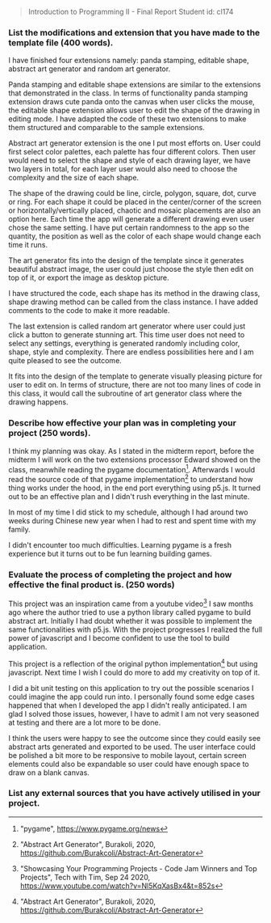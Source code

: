 > Introduction to Programming II - Final Report
Student id: cl174

### List the modifications and extension that you have made to the template file (400 words).

I have finished four extensions namely: panda stamping, editable shape, abstract art generator and random art generator.

Panda stamping and editable shape extensions are similar to the extensions that demonstrated in the class. In terms of functionality panda stamping extension draws cute panda onto the canvas when user clicks the mouse, the editable shape extension allows user to edit the shape of the drawing in editing mode. I have adapted the code of these two extensions to make them structured and comparable to the sample extensions.

Abstract art generator extension is the one I put most efforts on. User could first select color palettes, each palette has four different colors. Then user would need to select the shape and style of each drawing layer, we have two layers in total, for each layer user would also need to choose the complexity and the size of each shape. 

The shape of the drawing could be line, circle, polygon, square, dot, curve or ring. For each shape it could be placed in the center/corner of the screen or horizontally/vertically placed, chaotic and mosaic placements are also an option here. Each time the app will generate a different drawing even user chose the same setting. I have put certain randomness to the app so the quantity, the position as well as the color of each shape would change each time it runs.

The art generator fits into the design of the template since it generates beautiful abstract image, the user could just choose the style then edit on top of it, or export the image as desktop picture.

I have structured the code, each shape has its method in the drawing class, shape drawing method can be called from the class instance. I have added comments to the code to make it more readable.

The last extension is called random art generator where user could just click a button to generate stunning art. This time user does not need to select any settings, everything is generated randomly including color, shape, style and complexity. There are endless possibilities here and I am quite pleased to see the outcome.

It fits into the design of the template to generate visually pleasing picture for user to edit on. In terms of structure, there are not too many lines of code in this class, it would call the subroutine of art generator class where the drawing happens.

### Describe how effective your plan was in completing your project (250 words).

I think my planning was okay. As I stated in the midterm report, before the midterm I will work on the two extensions processor Edward showed on the class, meanwhile reading the pygame documentation[^1]. Afterwards I would read the source code of that pygame implementation[^2] to understand how thing works under the hood, in the end port everything using p5.js. It turned out to be an effective plan and I didn't rush everything in the last minute.

In most of my time I did stick to my schedule, although I had around two weeks during Chinese new year when I had to rest and spent time with my family.

I didn't encounter too much difficulties. Learning pygame is a fresh experience but it turns out to be fun learning building games.



### Evaluate the process of completing the project and how effective the final product is. (250 words)


This project was an inspiration came from a youtube video[^3] I saw months ago where the author tried to use a python library called pygame to build abstract art. Initially I had doubt whether it was possible to implement the same functionalities with p5.js. With the project progresses I realized the full power of javascript and I become confident to use the tool to build application.

This project is a reflection of the original python implementation[^2] but using javascript. Next time I wish I could do more to add my creativity on top of it.

I did a bit unit testing on this application to try out the possible scenarios I could imagine the app could run into. I personally found some edge cases happened that when I developed the app I didn't really anticipated. I am glad I solved those issues, however, I have to admit I am not very seasoned at testing and there are a lot more to be done.

I think the users were happy to see the outcome since they could easily see abstract arts generated and exported to be used. The user interface could be polished a bit more to be responsive to mobile layout, certain screen elements could also be expandable so user could have enough space to draw on a blank canvas.



### List any external sources that you have actively utilised in your project.  

[^1]: "pygame", https://www.pygame.org/news

[^2]: "Abstract Art Generator", Burakoli, 2020, https://github.com/Burakcoli/Abstract-Art-Generator

[^3]: "Showcasing Your Programming Projects - Code Jam Winners and Top Projects", Tech with Tim, Sep 24 2020, https://www.youtube.com/watch?v=Nl5KqXasBx4&t=852s